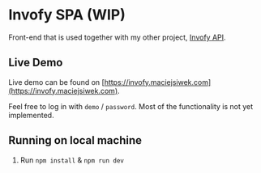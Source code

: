 # Invofy SPA (WIP)

Front-end that is used together with my other project, [Invofy API](https://github.com/ms223iu/Invofy-API).

## Live Demo

Live demo can be found on [https://invofy.maciejsiwek.com](https://invofy.maciejsiwek.com). 

Feel free to log in with `demo` / `password`. Most of the functionality is not yet implemented.

## Running on local machine

 1. Run `npm install` & `npm run dev`